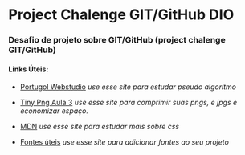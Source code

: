 # Project Chalenge GIT/GitHub DIO

### Desafio de projeto sobre GIT/GitHub (project chalenge  GIT/GitHub)

#### Links Úteis:

- [Portugol Webstudio](https://portugol-webstudio.cubos.io/) 
_use esse site para estudar pseudo algorítmo_

- [Tiny Png Aula 3](https://tinypng.com/) 
_use esse site para comprimir suas pngs, e jpgs e economizar espaço._

- [MDN](https://developer.mozilla.org/pt-BR/)
_use esse site para estudar mais sobre css_

- [Fontes úteis](https://fonts.google.com/)
_use esse site para adicionar fontes ao seu projeto_
